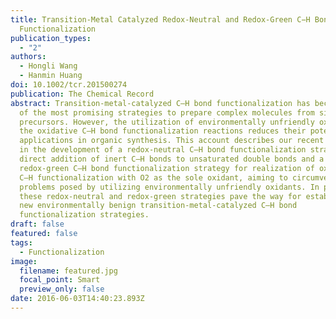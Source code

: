 ```yaml
---
title: Transition-Metal Catalyzed Redox-Neutral and Redox-Green C−H Bond
  Functionalization
publication_types:
  - "2"
authors:
  - Hongli Wang
  - Hanmin Huang
doi: 10.1002/tcr.201500274
publication: The Chemical Record
abstract: Transition-metal-catalyzed C–H bond functionalization has become one
  of the most promising strategies to prepare complex molecules from simple
  precursors. However, the utilization of environmentally unfriendly oxidants in
  the oxidative C–H bond functionalization reactions reduces their potential
  applications in organic synthesis. This account describes our recent efforts
  in the development of a redox-neutral C–H bond functionalization strategy for
  direct addition of inert C–H bonds to unsaturated double bonds and a
  redox-green C–H bond functionalization strategy for realization of oxidative
  C–H functionalization with O2 as the sole oxidant, aiming to circumvent the
  problems posed by utilizing environmentally unfriendly oxidants. In principle,
  these redox-neutral and redox-green strategies pave the way for establishing
  new environmentally benign transition-metal-catalyzed C–H bond
  functionalization strategies.
draft: false
featured: false
tags:
  - Functionalization
image:
  filename: featured.jpg
  focal_point: Smart
  preview_only: false
date: 2016-06-03T14:40:23.893Z
---
```

